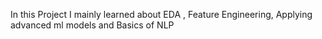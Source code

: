 In this Project I mainly learned about EDA , Feature Engineering, Applying advanced ml models and Basics of NLP 

